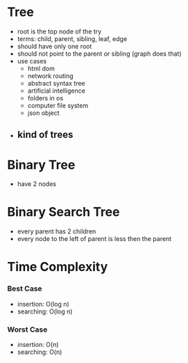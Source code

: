 # Tree
- root is the top node of the try
- terms: child, parent, sibling, leaf, edge
- should have only one root
- should not point to the parent or sibling (graph does that)
- use cases
    - html dom
    - network routing
    - abstract syntax tree
    - artificial intelligence
    - folders in os
    - computer file system
    - json object
- kind of trees
    - 

# Binary Tree
- have 2 nodes

# Binary Search Tree
- every parent has 2 children
- every node to the left of parent is less then the parent

# Time Complexity
### Best Case
- insertion: O(log n)
- searching: O(log n)
### Worst Case
- insertion: O(n)
- searching: O(n)